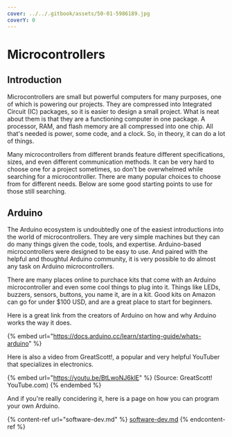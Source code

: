 ```yaml
---
cover: ../../.gitbook/assets/50-01-5986189.jpg
coverY: 0
---
```


# Microcontrollers

## Introduction

Microcontrollers are small but powerful computers for many purposes, one of which is powering our projects. They are compressed into Integrated Circuit (IC) packages, so it is easier to design a small project. What is neat about them is that they are a functioning computer in one package. A processor, RAM, and flash memory are all compressed into one chip. All that's needed is power, some code, and a clock. So, in theory, it can do a lot of things.

Many microcontrollers from different brands feature different specifications, sizes, and even different communication methods. It can be very hard to choose one for a project sometimes, so don't be overwhelmed while searching for a microcontroller. There are many popular choices to choose from for different needs. Below are some good starting points to use for those still searching.

## Arduino

The Arduino ecosystem is undoubtedly one of the easiest introductions into the world of microcontrollers. They are very simple machines but they can do many things given the code, tools, and expertise. Arduino-based microcontrollers were designed to be easy to use. And paired with the helpful and thoughtul Arduino community, it is very possible to do almost any task on Arduino microcontrollers.

There are many places online to purchace kits that come with an Arduino microcontroller and even some cool things to plug into it. Things like LEDs, buzzers, sensors, buttons, you name it, are in a kit. Good kits on Amazon can go for under $100 USD, and are a great place to start for beginners.

Here is a great link from the creators of Arduino on how and why Arduino works the way it does.

{% embed url="https://docs.arduino.cc/learn/starting-guide/whats-arduino" %}

Here is also a video from GreatScott!, a popular and very helpful YouTuber that specializes in electronics.

{% embed url="https://youtu.be/BtLwoNJ6klE" %}
(Source: GreatScott! YouTube.com)
{% endembed %}

And if you're really concidering it, here is a page on how you can program your own Arduino.

{% content-ref url="software-dev.md" %}
[software-dev.md](software-dev.md)
{% endcontent-ref %}
